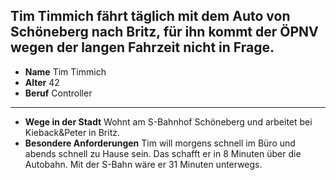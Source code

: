 ## Tim Timmich fährt täglich mit dem Auto von Schöneberg nach Britz, für ihn kommt der ÖPNV wegen der langen Fahrzeit nicht in Frage.

* **Name** Tim Timmich
* **Alter** 42
* **Beruf** Controller

---

* **Wege in der Stadt** Wohnt am <span class="marker-label" id="marker-label-whitespot-persona-tim">S-Bahnhof Schöneberg</span> und arbeitet
 bei <span class="marker-label" id="marker-label-whitespot-persona-tim-target">Kieback&Peter in Britz</span>.
* **Besondere Anforderungen** Tim will morgens schnell im Büro und abends schnell zu Hause sein. Das schafft er in 8 Minuten über die
 Autobahn. Mit der S-Bahn wäre er 31 Minuten unterwegs.



